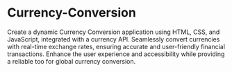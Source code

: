# Currency-Conversion
Create a dynamic Currency Conversion application using HTML, CSS, and JavaScript, integrated with a currency API. Seamlessly  convert currencies with real-time exchange rates, ensuring  accurate and user-friendly financial transactions. Enhance the user experience and accessibility while providing a reliable too for global currency conversion.
